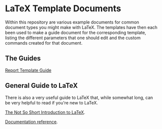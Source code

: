 # LaTeX Template Documents

Within this repository are various example documents for common document types you might make with LaTeX. The templates have then each been used to make a guide document for the corresponding template, listing the different parameters that one should edit and the custom commands created for that document.

## The Guides

[Report Template Guide](./Report%20Template%20-%20Guide/build_report%20template%20guide/report%20template%20guide.pdf)

## General Guide to LaTeX

There is also a very useful guide to LaTeX that, while somewhat long, can be very helpful to read if you're new to LaTeX.

[The Not So Short Introduction to LaTeX](https://mirror.aarnet.edu.au/pub/CTAN/info/lshort/english/lshort.pdf).

[Documentation reference](https://www.ctan.org/tex-archive/info/lshort/).